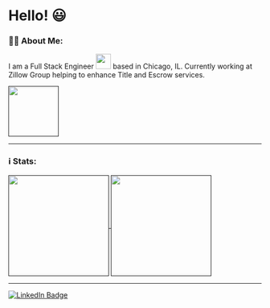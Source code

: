 # Hello! :smiley:

### 👨‍💻 About Me:
I am a Full Stack Engineer <img src="https://media.giphy.com/media/WUlplcMpOCEmTGBtBW/giphy.gif" width="30"> based in Chicago, IL. Currently working at Zillow Group helping to enhance Title and Escrow services.

<a href="">
  <img height=100 align="center" src="https://zillow.mediaroom.com/download/Zillow_Wordmark_Blue_RGB+lrg.png" />
</a>

***

### ℹ️ Stats:
<a href="">
  <img height=200 align="center" src="https://github-readme-stats-zeta-ashy.vercel.app/api/top-langs?username=LoganLaFollette&layout=donut&theme=tokyonight" />
</a>
<a href="">
  <img height=200 align="center" src="https://github-readme-stats-zeta-ashy.vercel.app/api?username=LoganLaFollette&show_icons=true&theme=tokyonight" />
</a>

***

<div id="badges">
  <a href="https://www.linkedin.com/in/logan-lafollette-ab8b59128/">
    <img src="https://img.shields.io/badge/LinkedIn-blue?style=for-the-badge&logo=linkedin&logoColor=white" alt="LinkedIn Badge"/>
  </a>
<!--   <a href="your-youtube-URL">
    <img src="https://img.shields.io/badge/YouTube-red?style=for-the-badge&logo=youtube&logoColor=white" alt="Youtube Badge"/>
  </a> -->
<!--   <a href="your-twitter-URL">
    <img src="https://img.shields.io/badge/Twitter-blue?style=for-the-badge&logo=twitter&logoColor=white" alt="Twitter Badge"/>
  </a> -->
</div>
<img src="https://komarev.com/ghpvc/?username=LoganLaFollette&style=flat-square&color=blue" alt=""/>
